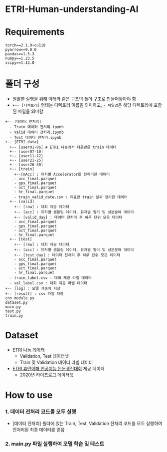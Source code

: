 # ETRI-Human-understanding-AI


# Requirements
```
torch==2.1.0+cu118
pyarrow==9.0.0
pandas==1.5.3
numpy==1.23.5
scipy==1.13.0
```

# 폴더 구성
- 원활한 실행을 위해 아래와 같은 구조의 폴더 구조로 만들어놓아야 함
- `+-- [디렉토리]` 형태는 디렉토리 이름을 의미하고, `- 파일명`은 해당 디렉토리에 포함된 파일을 의미함
```
+-- [데이터 전처리]
  - Train 데이터 전처리.ipynb
  - Valid 데이터 전처리.ipynb
  - Test 데이터 전처리.ipynb
+-- [ETRI_data]
  +-- [user01-06] # ETRI 나눔에서 다운받은 train 데이터
  +-- [user07-10]
  +-- [user11-12]
  +-- [user21-25]
  +-- [user26-30]
  +-- [train]
    +--[mAcc] : 유저별 Accelerator를 전처리한 데이터
    - acc_final.parquet
    - gps_final.parquet
    - act_final.parquet
    - hr_final.parquet
    - train_valid_date.csv : 유효한 train 날짜 정리한 데이터
  +-- [valid]
    +-- [raw] : 대회 제공 데이터
    +-- [acc] : 유저별 샘플링 데이터, 유저별 필터 및 성분분해 데이터
    +-- [valid_day] : 데이터 전처리 후 하루 단위 모은 데이터
    - acc_final.parquet
    - gps_final.parquet
    - act_final.parquet
    - hr_final.parquet
  +-- [test]
    +-- [raw] : 대회 제공 데이터
    +-- [acc] : 유저별 샘플링 데이터, 유저별 필터 및 성분분해 데이터
    +-- [test_day] : 데이터 전처리 후 하루 단위 모은 데이터
    - acc_final.parquet
    - gps_final.parquet
    - act_final.parquet
    - hr_final.parquet
  - train_label.csv : 대회 제공 라벨 데이터
  - val_label.csv : 대회 제공 라벨 데이터
+-- [log] : 모델 가중치 저장
+-- [result] : csv 파일 저장
cnn_module.py
dataset.py
main.py
test.py
train.py
```

# Dataset
 - [ETRI 나눔 데이터](https://nanum.etri.re.kr/share/schung1/ETRILifelogDataset2020?lang=ko_KR)
   - Validation, Test 데이터셋
   - Train 및 Validation 데이터 라벨 데이터
 - [ETRI 휴먼이해 인공지능 논문경진대회](https://aifactory.space/task/2790/overview) 제공 데이터
   - 2020년 라이프로그 데이터셋

# How to use
### 1. 데이터 전처리 코드를 모두 실행
 - \[데이터 전처리] 폴더에 있는 Train, Test, Validation 전처리 코드를 모두 실행하여 전처리된 최종 데이터를 얻음
### 2. main.py 파일 실행하여 모델 학습 및 테스트

